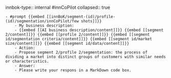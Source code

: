 innbok-type:: internal
#innCoPilot
collapsed:: true

	- #prompt {{embed [[innBoK/segment-(id)/profile-(id)/segmentation/innCoPilot/few shots]]}}
		- My business description:
		- {{embed [[AI business description/content]]}} {{embed [[segment 2/content]]}} {{embed [[profile 2/content]]}} {{embed [[segment id/segmentation criteria/content]]}} {{embed [[segment id/market size/content]]}} {{embed [[segment id/data/content]]}}
		- Action:
		- Propose segment 2/profile 2/segmentation: the process of dividing a market into distinct groups of customers with similar needs or characteristics.
		- Answer:
		- Please write your respons in a MarkDown code box.